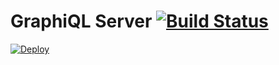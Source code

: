 # GraphiQL Server [![Build Status](https://travis-ci.org/digitalnatives/graphiql-server.svg?branch=master)](https://travis-ci.org/digitalnatives/graphiql-server)

[![Deploy](https://www.herokucdn.com/deploy/button.svg)](https://heroku.com/deploy)
